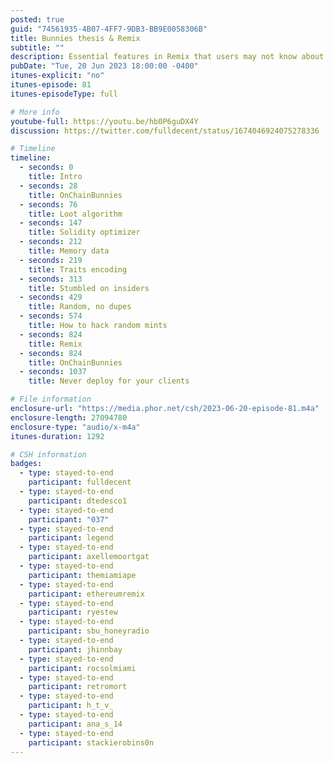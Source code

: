 ```yaml
---
posted: true
guid: "74561935-4B07-4FF7-9DB3-BB9E0058306B"
title: Bunnies thesis & Remix
subtitle: ""
description: Essential features in Remix that users may not know about with Rob Stupay and a deep dive into OnChainBunnies research by Axelle Moortgat including optimizations and strategies for random ID generation. 
pubDate: "Tue, 20 Jun 2023 18:00:00 -0400"
itunes-explicit: "no"
itunes-episode: 81
itunes-episodeType: full

# More info
youtube-full: https://youtu.be/hb0P6guDX4Y
discussion: https://twitter.com/fulldecent/status/1674046924075278336

# Timeline
timeline:
  - seconds: 0
    title: Intro
  - seconds: 28
    title: OnChainBunnies
  - seconds: 76
    title: Loot algorithm
  - seconds: 147
    title: Solidity optimizer
  - seconds: 212
    title: Memory data
  - seconds: 219
    title: Traits encoding
  - seconds: 313
    title: Stumbled on insiders
  - seconds: 429
    title: Random, no dupes
  - seconds: 574
    title: How to hack random mints
  - seconds: 824
    title: Remix
  - seconds: 824
    title: OnChainBunnies
  - seconds: 1037
    title: Never deploy for your clients

# File information
enclosure-url: "https://media.phor.net/csh/2023-06-20-episode-81.m4a"
enclosure-length: 27094780
enclosure-type: "audio/x-m4a"
itunes-duration: 1292

# CSH information
badges:
  - type: stayed-to-end
    participant: fulldecent
  - type: stayed-to-end
    participant: dtedesco1
  - type: stayed-to-end
    participant: "037"
  - type: stayed-to-end
    participant: legend
  - type: stayed-to-end
    participant: axellemoortgat
  - type: stayed-to-end
    participant: themiamiape
  - type: stayed-to-end
    participant: ethereumremix
  - type: stayed-to-end
    participant: ryestew
  - type: stayed-to-end
    participant: sbu_honeyradio
  - type: stayed-to-end
    participant: jhinnbay
  - type: stayed-to-end
    participant: rocsolmiami
  - type: stayed-to-end
    participant: retromort
  - type: stayed-to-end
    participant: h_t_v_
  - type: stayed-to-end
    participant: ana_s_14
  - type: stayed-to-end
    participant: stackierobins0n
---
```

